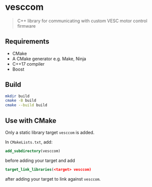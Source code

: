 # vesccom

> C++ library for communicating with custom VESC motor control firmware

## Requirements

- CMake
- A CMake generator e.g. Make, Ninja
- C++17 compiler
- Boost

## Build

```sh
mkdir build
cmake -B build
cmake --build build
```

## Use with CMake

Only a static library target `vesccom` is added.

In `CMakeLists.txt`, add:
```cmake
add_subdirectory(vesccom)
```
before adding your target and add
```cmake
target_link_libraries(<target> vesccom)
```
after adding your target to link against `vesccom`.

